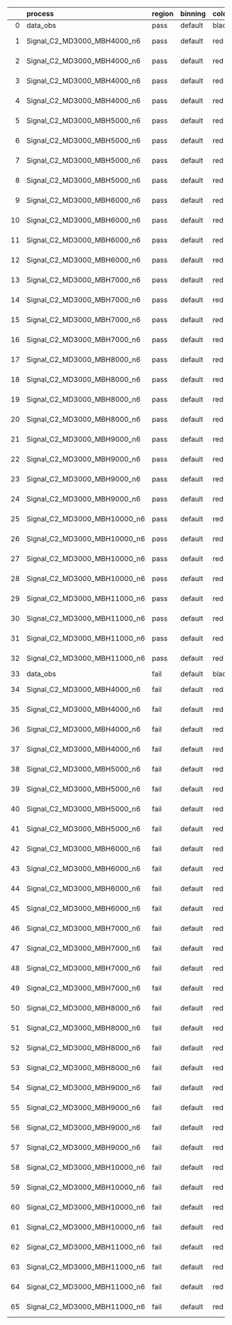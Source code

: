 |    | process                      | region   | binning   | color   | process_type   |   scale | variation   | source_filename                                                       | source_histname    | alias                        | title     |   combine_idx |     lnN |   shapes | syst_type   | direction   | variation_alias   |
|---:|:-----------------------------|:---------|:----------|:--------|:---------------|--------:|:------------|:----------------------------------------------------------------------|:-------------------|:-----------------------------|:----------|--------------:|--------:|---------:|:------------|:------------|:------------------|
|  0 | data_obs                     | pass     | default   | black   | DATA           |       1 | nominal     | ./histograms_for_2DAlphabet_v18//BH_Data.root                         | hpass              | Data                         | Data      |           nan | nan     |      nan | nan         | nan         | nan               |
|  1 | Signal_C2_MD3000_MBH4000_n6  | pass     | default   | red     | SIGNAL         |       1 | lumi        | ./histograms_for_2DAlphabet_v18//BH_Signal_C2_MD3000_MBH4000_n6.root  | hpass              | Signal_C2_MD3000_MBH4000_n6  | BH signal |           nan |   1.016 |      nan | lnN         | nan         | nan               |
|  2 | Signal_C2_MD3000_MBH4000_n6  | pass     | default   | red     | SIGNAL         |       1 | SVM         | ./histograms_for_2DAlphabet_v18//BH_Signal_C2_MD3000_MBH4000_n6.root  | hpass_SVMsyst_up   | Signal_C2_MD3000_MBH4000_n6  | BH signal |           nan | nan     |        1 | shapes      | Up          | SVMsyst           |
|  3 | Signal_C2_MD3000_MBH4000_n6  | pass     | default   | red     | SIGNAL         |       1 | SVM         | ./histograms_for_2DAlphabet_v18//BH_Signal_C2_MD3000_MBH4000_n6.root  | hpass_SVMsyst_down | Signal_C2_MD3000_MBH4000_n6  | BH signal |           nan | nan     |        1 | shapes      | Down        | SVMsyst           |
|  4 | Signal_C2_MD3000_MBH4000_n6  | pass     | default   | red     | SIGNAL         |       1 | nominal     | ./histograms_for_2DAlphabet_v18//BH_Signal_C2_MD3000_MBH4000_n6.root  | hpass              | Signal_C2_MD3000_MBH4000_n6  | BH signal |           nan | nan     |      nan | nan         | nan         | nan               |
|  5 | Signal_C2_MD3000_MBH5000_n6  | pass     | default   | red     | SIGNAL         |       1 | lumi        | ./histograms_for_2DAlphabet_v18//BH_Signal_C2_MD3000_MBH5000_n6.root  | hpass              | Signal_C2_MD3000_MBH5000_n6  | BH signal |           nan |   1.016 |      nan | lnN         | nan         | nan               |
|  6 | Signal_C2_MD3000_MBH5000_n6  | pass     | default   | red     | SIGNAL         |       1 | SVM         | ./histograms_for_2DAlphabet_v18//BH_Signal_C2_MD3000_MBH5000_n6.root  | hpass_SVMsyst_up   | Signal_C2_MD3000_MBH5000_n6  | BH signal |           nan | nan     |        1 | shapes      | Up          | SVMsyst           |
|  7 | Signal_C2_MD3000_MBH5000_n6  | pass     | default   | red     | SIGNAL         |       1 | SVM         | ./histograms_for_2DAlphabet_v18//BH_Signal_C2_MD3000_MBH5000_n6.root  | hpass_SVMsyst_down | Signal_C2_MD3000_MBH5000_n6  | BH signal |           nan | nan     |        1 | shapes      | Down        | SVMsyst           |
|  8 | Signal_C2_MD3000_MBH5000_n6  | pass     | default   | red     | SIGNAL         |       1 | nominal     | ./histograms_for_2DAlphabet_v18//BH_Signal_C2_MD3000_MBH5000_n6.root  | hpass              | Signal_C2_MD3000_MBH5000_n6  | BH signal |           nan | nan     |      nan | nan         | nan         | nan               |
|  9 | Signal_C2_MD3000_MBH6000_n6  | pass     | default   | red     | SIGNAL         |       1 | lumi        | ./histograms_for_2DAlphabet_v18//BH_Signal_C2_MD3000_MBH6000_n6.root  | hpass              | Signal_C2_MD3000_MBH6000_n6  | BH signal |           nan |   1.016 |      nan | lnN         | nan         | nan               |
| 10 | Signal_C2_MD3000_MBH6000_n6  | pass     | default   | red     | SIGNAL         |       1 | SVM         | ./histograms_for_2DAlphabet_v18//BH_Signal_C2_MD3000_MBH6000_n6.root  | hpass_SVMsyst_up   | Signal_C2_MD3000_MBH6000_n6  | BH signal |           nan | nan     |        1 | shapes      | Up          | SVMsyst           |
| 11 | Signal_C2_MD3000_MBH6000_n6  | pass     | default   | red     | SIGNAL         |       1 | SVM         | ./histograms_for_2DAlphabet_v18//BH_Signal_C2_MD3000_MBH6000_n6.root  | hpass_SVMsyst_down | Signal_C2_MD3000_MBH6000_n6  | BH signal |           nan | nan     |        1 | shapes      | Down        | SVMsyst           |
| 12 | Signal_C2_MD3000_MBH6000_n6  | pass     | default   | red     | SIGNAL         |       1 | nominal     | ./histograms_for_2DAlphabet_v18//BH_Signal_C2_MD3000_MBH6000_n6.root  | hpass              | Signal_C2_MD3000_MBH6000_n6  | BH signal |           nan | nan     |      nan | nan         | nan         | nan               |
| 13 | Signal_C2_MD3000_MBH7000_n6  | pass     | default   | red     | SIGNAL         |       1 | lumi        | ./histograms_for_2DAlphabet_v18//BH_Signal_C2_MD3000_MBH7000_n6.root  | hpass              | Signal_C2_MD3000_MBH7000_n6  | BH signal |           nan |   1.016 |      nan | lnN         | nan         | nan               |
| 14 | Signal_C2_MD3000_MBH7000_n6  | pass     | default   | red     | SIGNAL         |       1 | SVM         | ./histograms_for_2DAlphabet_v18//BH_Signal_C2_MD3000_MBH7000_n6.root  | hpass_SVMsyst_up   | Signal_C2_MD3000_MBH7000_n6  | BH signal |           nan | nan     |        1 | shapes      | Up          | SVMsyst           |
| 15 | Signal_C2_MD3000_MBH7000_n6  | pass     | default   | red     | SIGNAL         |       1 | SVM         | ./histograms_for_2DAlphabet_v18//BH_Signal_C2_MD3000_MBH7000_n6.root  | hpass_SVMsyst_down | Signal_C2_MD3000_MBH7000_n6  | BH signal |           nan | nan     |        1 | shapes      | Down        | SVMsyst           |
| 16 | Signal_C2_MD3000_MBH7000_n6  | pass     | default   | red     | SIGNAL         |       1 | nominal     | ./histograms_for_2DAlphabet_v18//BH_Signal_C2_MD3000_MBH7000_n6.root  | hpass              | Signal_C2_MD3000_MBH7000_n6  | BH signal |           nan | nan     |      nan | nan         | nan         | nan               |
| 17 | Signal_C2_MD3000_MBH8000_n6  | pass     | default   | red     | SIGNAL         |       1 | lumi        | ./histograms_for_2DAlphabet_v18//BH_Signal_C2_MD3000_MBH8000_n6.root  | hpass              | Signal_C2_MD3000_MBH8000_n6  | BH signal |           nan |   1.016 |      nan | lnN         | nan         | nan               |
| 18 | Signal_C2_MD3000_MBH8000_n6  | pass     | default   | red     | SIGNAL         |       1 | SVM         | ./histograms_for_2DAlphabet_v18//BH_Signal_C2_MD3000_MBH8000_n6.root  | hpass_SVMsyst_up   | Signal_C2_MD3000_MBH8000_n6  | BH signal |           nan | nan     |        1 | shapes      | Up          | SVMsyst           |
| 19 | Signal_C2_MD3000_MBH8000_n6  | pass     | default   | red     | SIGNAL         |       1 | SVM         | ./histograms_for_2DAlphabet_v18//BH_Signal_C2_MD3000_MBH8000_n6.root  | hpass_SVMsyst_down | Signal_C2_MD3000_MBH8000_n6  | BH signal |           nan | nan     |        1 | shapes      | Down        | SVMsyst           |
| 20 | Signal_C2_MD3000_MBH8000_n6  | pass     | default   | red     | SIGNAL         |       1 | nominal     | ./histograms_for_2DAlphabet_v18//BH_Signal_C2_MD3000_MBH8000_n6.root  | hpass              | Signal_C2_MD3000_MBH8000_n6  | BH signal |           nan | nan     |      nan | nan         | nan         | nan               |
| 21 | Signal_C2_MD3000_MBH9000_n6  | pass     | default   | red     | SIGNAL         |       1 | lumi        | ./histograms_for_2DAlphabet_v18//BH_Signal_C2_MD3000_MBH9000_n6.root  | hpass              | Signal_C2_MD3000_MBH9000_n6  | BH signal |           nan |   1.016 |      nan | lnN         | nan         | nan               |
| 22 | Signal_C2_MD3000_MBH9000_n6  | pass     | default   | red     | SIGNAL         |       1 | SVM         | ./histograms_for_2DAlphabet_v18//BH_Signal_C2_MD3000_MBH9000_n6.root  | hpass_SVMsyst_up   | Signal_C2_MD3000_MBH9000_n6  | BH signal |           nan | nan     |        1 | shapes      | Up          | SVMsyst           |
| 23 | Signal_C2_MD3000_MBH9000_n6  | pass     | default   | red     | SIGNAL         |       1 | SVM         | ./histograms_for_2DAlphabet_v18//BH_Signal_C2_MD3000_MBH9000_n6.root  | hpass_SVMsyst_down | Signal_C2_MD3000_MBH9000_n6  | BH signal |           nan | nan     |        1 | shapes      | Down        | SVMsyst           |
| 24 | Signal_C2_MD3000_MBH9000_n6  | pass     | default   | red     | SIGNAL         |       1 | nominal     | ./histograms_for_2DAlphabet_v18//BH_Signal_C2_MD3000_MBH9000_n6.root  | hpass              | Signal_C2_MD3000_MBH9000_n6  | BH signal |           nan | nan     |      nan | nan         | nan         | nan               |
| 25 | Signal_C2_MD3000_MBH10000_n6 | pass     | default   | red     | SIGNAL         |       1 | lumi        | ./histograms_for_2DAlphabet_v18//BH_Signal_C2_MD3000_MBH10000_n6.root | hpass              | Signal_C2_MD3000_MBH10000_n6 | BH signal |           nan |   1.016 |      nan | lnN         | nan         | nan               |
| 26 | Signal_C2_MD3000_MBH10000_n6 | pass     | default   | red     | SIGNAL         |       1 | SVM         | ./histograms_for_2DAlphabet_v18//BH_Signal_C2_MD3000_MBH10000_n6.root | hpass_SVMsyst_up   | Signal_C2_MD3000_MBH10000_n6 | BH signal |           nan | nan     |        1 | shapes      | Up          | SVMsyst           |
| 27 | Signal_C2_MD3000_MBH10000_n6 | pass     | default   | red     | SIGNAL         |       1 | SVM         | ./histograms_for_2DAlphabet_v18//BH_Signal_C2_MD3000_MBH10000_n6.root | hpass_SVMsyst_down | Signal_C2_MD3000_MBH10000_n6 | BH signal |           nan | nan     |        1 | shapes      | Down        | SVMsyst           |
| 28 | Signal_C2_MD3000_MBH10000_n6 | pass     | default   | red     | SIGNAL         |       1 | nominal     | ./histograms_for_2DAlphabet_v18//BH_Signal_C2_MD3000_MBH10000_n6.root | hpass              | Signal_C2_MD3000_MBH10000_n6 | BH signal |           nan | nan     |      nan | nan         | nan         | nan               |
| 29 | Signal_C2_MD3000_MBH11000_n6 | pass     | default   | red     | SIGNAL         |       1 | lumi        | ./histograms_for_2DAlphabet_v18//BH_Signal_C2_MD3000_MBH11000_n6.root | hpass              | Signal_C2_MD3000_MBH11000_n6 | BH signal |           nan |   1.016 |      nan | lnN         | nan         | nan               |
| 30 | Signal_C2_MD3000_MBH11000_n6 | pass     | default   | red     | SIGNAL         |       1 | SVM         | ./histograms_for_2DAlphabet_v18//BH_Signal_C2_MD3000_MBH11000_n6.root | hpass_SVMsyst_up   | Signal_C2_MD3000_MBH11000_n6 | BH signal |           nan | nan     |        1 | shapes      | Up          | SVMsyst           |
| 31 | Signal_C2_MD3000_MBH11000_n6 | pass     | default   | red     | SIGNAL         |       1 | SVM         | ./histograms_for_2DAlphabet_v18//BH_Signal_C2_MD3000_MBH11000_n6.root | hpass_SVMsyst_down | Signal_C2_MD3000_MBH11000_n6 | BH signal |           nan | nan     |        1 | shapes      | Down        | SVMsyst           |
| 32 | Signal_C2_MD3000_MBH11000_n6 | pass     | default   | red     | SIGNAL         |       1 | nominal     | ./histograms_for_2DAlphabet_v18//BH_Signal_C2_MD3000_MBH11000_n6.root | hpass              | Signal_C2_MD3000_MBH11000_n6 | BH signal |           nan | nan     |      nan | nan         | nan         | nan               |
| 33 | data_obs                     | fail     | default   | black   | DATA           |       1 | nominal     | ./histograms_for_2DAlphabet_v18//BH_Data.root                         | hfail              | Data                         | Data      |           nan | nan     |      nan | nan         | nan         | nan               |
| 34 | Signal_C2_MD3000_MBH4000_n6  | fail     | default   | red     | SIGNAL         |       1 | lumi        | ./histograms_for_2DAlphabet_v18//BH_Signal_C2_MD3000_MBH4000_n6.root  | hfail              | Signal_C2_MD3000_MBH4000_n6  | BH signal |           nan |   1.016 |      nan | lnN         | nan         | nan               |
| 35 | Signal_C2_MD3000_MBH4000_n6  | fail     | default   | red     | SIGNAL         |       1 | SVM         | ./histograms_for_2DAlphabet_v18//BH_Signal_C2_MD3000_MBH4000_n6.root  | hfail_SVMsyst_up   | Signal_C2_MD3000_MBH4000_n6  | BH signal |           nan | nan     |        1 | shapes      | Up          | SVMsyst           |
| 36 | Signal_C2_MD3000_MBH4000_n6  | fail     | default   | red     | SIGNAL         |       1 | SVM         | ./histograms_for_2DAlphabet_v18//BH_Signal_C2_MD3000_MBH4000_n6.root  | hfail_SVMsyst_down | Signal_C2_MD3000_MBH4000_n6  | BH signal |           nan | nan     |        1 | shapes      | Down        | SVMsyst           |
| 37 | Signal_C2_MD3000_MBH4000_n6  | fail     | default   | red     | SIGNAL         |       1 | nominal     | ./histograms_for_2DAlphabet_v18//BH_Signal_C2_MD3000_MBH4000_n6.root  | hfail              | Signal_C2_MD3000_MBH4000_n6  | BH signal |           nan | nan     |      nan | nan         | nan         | nan               |
| 38 | Signal_C2_MD3000_MBH5000_n6  | fail     | default   | red     | SIGNAL         |       1 | lumi        | ./histograms_for_2DAlphabet_v18//BH_Signal_C2_MD3000_MBH5000_n6.root  | hfail              | Signal_C2_MD3000_MBH5000_n6  | BH signal |           nan |   1.016 |      nan | lnN         | nan         | nan               |
| 39 | Signal_C2_MD3000_MBH5000_n6  | fail     | default   | red     | SIGNAL         |       1 | SVM         | ./histograms_for_2DAlphabet_v18//BH_Signal_C2_MD3000_MBH5000_n6.root  | hfail_SVMsyst_up   | Signal_C2_MD3000_MBH5000_n6  | BH signal |           nan | nan     |        1 | shapes      | Up          | SVMsyst           |
| 40 | Signal_C2_MD3000_MBH5000_n6  | fail     | default   | red     | SIGNAL         |       1 | SVM         | ./histograms_for_2DAlphabet_v18//BH_Signal_C2_MD3000_MBH5000_n6.root  | hfail_SVMsyst_down | Signal_C2_MD3000_MBH5000_n6  | BH signal |           nan | nan     |        1 | shapes      | Down        | SVMsyst           |
| 41 | Signal_C2_MD3000_MBH5000_n6  | fail     | default   | red     | SIGNAL         |       1 | nominal     | ./histograms_for_2DAlphabet_v18//BH_Signal_C2_MD3000_MBH5000_n6.root  | hfail              | Signal_C2_MD3000_MBH5000_n6  | BH signal |           nan | nan     |      nan | nan         | nan         | nan               |
| 42 | Signal_C2_MD3000_MBH6000_n6  | fail     | default   | red     | SIGNAL         |       1 | lumi        | ./histograms_for_2DAlphabet_v18//BH_Signal_C2_MD3000_MBH6000_n6.root  | hfail              | Signal_C2_MD3000_MBH6000_n6  | BH signal |           nan |   1.016 |      nan | lnN         | nan         | nan               |
| 43 | Signal_C2_MD3000_MBH6000_n6  | fail     | default   | red     | SIGNAL         |       1 | SVM         | ./histograms_for_2DAlphabet_v18//BH_Signal_C2_MD3000_MBH6000_n6.root  | hfail_SVMsyst_up   | Signal_C2_MD3000_MBH6000_n6  | BH signal |           nan | nan     |        1 | shapes      | Up          | SVMsyst           |
| 44 | Signal_C2_MD3000_MBH6000_n6  | fail     | default   | red     | SIGNAL         |       1 | SVM         | ./histograms_for_2DAlphabet_v18//BH_Signal_C2_MD3000_MBH6000_n6.root  | hfail_SVMsyst_down | Signal_C2_MD3000_MBH6000_n6  | BH signal |           nan | nan     |        1 | shapes      | Down        | SVMsyst           |
| 45 | Signal_C2_MD3000_MBH6000_n6  | fail     | default   | red     | SIGNAL         |       1 | nominal     | ./histograms_for_2DAlphabet_v18//BH_Signal_C2_MD3000_MBH6000_n6.root  | hfail              | Signal_C2_MD3000_MBH6000_n6  | BH signal |           nan | nan     |      nan | nan         | nan         | nan               |
| 46 | Signal_C2_MD3000_MBH7000_n6  | fail     | default   | red     | SIGNAL         |       1 | lumi        | ./histograms_for_2DAlphabet_v18//BH_Signal_C2_MD3000_MBH7000_n6.root  | hfail              | Signal_C2_MD3000_MBH7000_n6  | BH signal |           nan |   1.016 |      nan | lnN         | nan         | nan               |
| 47 | Signal_C2_MD3000_MBH7000_n6  | fail     | default   | red     | SIGNAL         |       1 | SVM         | ./histograms_for_2DAlphabet_v18//BH_Signal_C2_MD3000_MBH7000_n6.root  | hfail_SVMsyst_up   | Signal_C2_MD3000_MBH7000_n6  | BH signal |           nan | nan     |        1 | shapes      | Up          | SVMsyst           |
| 48 | Signal_C2_MD3000_MBH7000_n6  | fail     | default   | red     | SIGNAL         |       1 | SVM         | ./histograms_for_2DAlphabet_v18//BH_Signal_C2_MD3000_MBH7000_n6.root  | hfail_SVMsyst_down | Signal_C2_MD3000_MBH7000_n6  | BH signal |           nan | nan     |        1 | shapes      | Down        | SVMsyst           |
| 49 | Signal_C2_MD3000_MBH7000_n6  | fail     | default   | red     | SIGNAL         |       1 | nominal     | ./histograms_for_2DAlphabet_v18//BH_Signal_C2_MD3000_MBH7000_n6.root  | hfail              | Signal_C2_MD3000_MBH7000_n6  | BH signal |           nan | nan     |      nan | nan         | nan         | nan               |
| 50 | Signal_C2_MD3000_MBH8000_n6  | fail     | default   | red     | SIGNAL         |       1 | lumi        | ./histograms_for_2DAlphabet_v18//BH_Signal_C2_MD3000_MBH8000_n6.root  | hfail              | Signal_C2_MD3000_MBH8000_n6  | BH signal |           nan |   1.016 |      nan | lnN         | nan         | nan               |
| 51 | Signal_C2_MD3000_MBH8000_n6  | fail     | default   | red     | SIGNAL         |       1 | SVM         | ./histograms_for_2DAlphabet_v18//BH_Signal_C2_MD3000_MBH8000_n6.root  | hfail_SVMsyst_up   | Signal_C2_MD3000_MBH8000_n6  | BH signal |           nan | nan     |        1 | shapes      | Up          | SVMsyst           |
| 52 | Signal_C2_MD3000_MBH8000_n6  | fail     | default   | red     | SIGNAL         |       1 | SVM         | ./histograms_for_2DAlphabet_v18//BH_Signal_C2_MD3000_MBH8000_n6.root  | hfail_SVMsyst_down | Signal_C2_MD3000_MBH8000_n6  | BH signal |           nan | nan     |        1 | shapes      | Down        | SVMsyst           |
| 53 | Signal_C2_MD3000_MBH8000_n6  | fail     | default   | red     | SIGNAL         |       1 | nominal     | ./histograms_for_2DAlphabet_v18//BH_Signal_C2_MD3000_MBH8000_n6.root  | hfail              | Signal_C2_MD3000_MBH8000_n6  | BH signal |           nan | nan     |      nan | nan         | nan         | nan               |
| 54 | Signal_C2_MD3000_MBH9000_n6  | fail     | default   | red     | SIGNAL         |       1 | lumi        | ./histograms_for_2DAlphabet_v18//BH_Signal_C2_MD3000_MBH9000_n6.root  | hfail              | Signal_C2_MD3000_MBH9000_n6  | BH signal |           nan |   1.016 |      nan | lnN         | nan         | nan               |
| 55 | Signal_C2_MD3000_MBH9000_n6  | fail     | default   | red     | SIGNAL         |       1 | SVM         | ./histograms_for_2DAlphabet_v18//BH_Signal_C2_MD3000_MBH9000_n6.root  | hfail_SVMsyst_up   | Signal_C2_MD3000_MBH9000_n6  | BH signal |           nan | nan     |        1 | shapes      | Up          | SVMsyst           |
| 56 | Signal_C2_MD3000_MBH9000_n6  | fail     | default   | red     | SIGNAL         |       1 | SVM         | ./histograms_for_2DAlphabet_v18//BH_Signal_C2_MD3000_MBH9000_n6.root  | hfail_SVMsyst_down | Signal_C2_MD3000_MBH9000_n6  | BH signal |           nan | nan     |        1 | shapes      | Down        | SVMsyst           |
| 57 | Signal_C2_MD3000_MBH9000_n6  | fail     | default   | red     | SIGNAL         |       1 | nominal     | ./histograms_for_2DAlphabet_v18//BH_Signal_C2_MD3000_MBH9000_n6.root  | hfail              | Signal_C2_MD3000_MBH9000_n6  | BH signal |           nan | nan     |      nan | nan         | nan         | nan               |
| 58 | Signal_C2_MD3000_MBH10000_n6 | fail     | default   | red     | SIGNAL         |       1 | lumi        | ./histograms_for_2DAlphabet_v18//BH_Signal_C2_MD3000_MBH10000_n6.root | hfail              | Signal_C2_MD3000_MBH10000_n6 | BH signal |           nan |   1.016 |      nan | lnN         | nan         | nan               |
| 59 | Signal_C2_MD3000_MBH10000_n6 | fail     | default   | red     | SIGNAL         |       1 | SVM         | ./histograms_for_2DAlphabet_v18//BH_Signal_C2_MD3000_MBH10000_n6.root | hfail_SVMsyst_up   | Signal_C2_MD3000_MBH10000_n6 | BH signal |           nan | nan     |        1 | shapes      | Up          | SVMsyst           |
| 60 | Signal_C2_MD3000_MBH10000_n6 | fail     | default   | red     | SIGNAL         |       1 | SVM         | ./histograms_for_2DAlphabet_v18//BH_Signal_C2_MD3000_MBH10000_n6.root | hfail_SVMsyst_down | Signal_C2_MD3000_MBH10000_n6 | BH signal |           nan | nan     |        1 | shapes      | Down        | SVMsyst           |
| 61 | Signal_C2_MD3000_MBH10000_n6 | fail     | default   | red     | SIGNAL         |       1 | nominal     | ./histograms_for_2DAlphabet_v18//BH_Signal_C2_MD3000_MBH10000_n6.root | hfail              | Signal_C2_MD3000_MBH10000_n6 | BH signal |           nan | nan     |      nan | nan         | nan         | nan               |
| 62 | Signal_C2_MD3000_MBH11000_n6 | fail     | default   | red     | SIGNAL         |       1 | lumi        | ./histograms_for_2DAlphabet_v18//BH_Signal_C2_MD3000_MBH11000_n6.root | hfail              | Signal_C2_MD3000_MBH11000_n6 | BH signal |           nan |   1.016 |      nan | lnN         | nan         | nan               |
| 63 | Signal_C2_MD3000_MBH11000_n6 | fail     | default   | red     | SIGNAL         |       1 | SVM         | ./histograms_for_2DAlphabet_v18//BH_Signal_C2_MD3000_MBH11000_n6.root | hfail_SVMsyst_up   | Signal_C2_MD3000_MBH11000_n6 | BH signal |           nan | nan     |        1 | shapes      | Up          | SVMsyst           |
| 64 | Signal_C2_MD3000_MBH11000_n6 | fail     | default   | red     | SIGNAL         |       1 | SVM         | ./histograms_for_2DAlphabet_v18//BH_Signal_C2_MD3000_MBH11000_n6.root | hfail_SVMsyst_down | Signal_C2_MD3000_MBH11000_n6 | BH signal |           nan | nan     |        1 | shapes      | Down        | SVMsyst           |
| 65 | Signal_C2_MD3000_MBH11000_n6 | fail     | default   | red     | SIGNAL         |       1 | nominal     | ./histograms_for_2DAlphabet_v18//BH_Signal_C2_MD3000_MBH11000_n6.root | hfail              | Signal_C2_MD3000_MBH11000_n6 | BH signal |           nan | nan     |      nan | nan         | nan         | nan               |